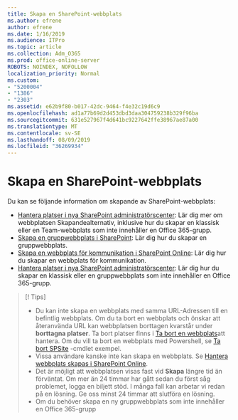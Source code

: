 ```yaml
---
title: Skapa en SharePoint-webbplats
ms.author: efrene
author: efrene
ms.date: 1/16/2019
ms.audience: ITPro
ms.topic: article
ms.collection: Adm_O365
ms.prod: office-online-server
ROBOTS: NOINDEX, NOFOLLOW
localization_priority: Normal
ms.custom:
- "5200004"
- "1386"
- "2303"
ms.assetid: e62b9f80-b017-42dc-9464-f4e32c19d6c9
ms.openlocfilehash: ad1a77b69d2d453dbd3daa304759238b329f96ba
ms.sourcegitcommit: 631e527967f4d641bc9227642ffe38967ae87a00
ms.translationtype: MT
ms.contentlocale: sv-SE
ms.lasthandoff: 08/09/2019
ms.locfileid: "36269934"
---
```

# <a name="create-a-sharepoint-site"></a>Skapa en SharePoint-webbplats

Du kan se följande information om skapande av SharePoint-webbplats:
- [Hantera platser i nya SharePoint administratörscenter](https://docs.microsoft.com/sharepoint/manage-site-creation): Lär dig mer om webbplatsen Skapandealternativ, inklusive hur du skapar en klassisk eller en Team-webbplats som inte innehåller en Office 365-grupp.
- [Skapa en gruppwebbplats i SharePoint](https://support.office.com/article/create-a-team-site-in-sharepoint-ef10c1e7-15f3-42a3-98aa-b5972711777d?ui=en-US&amp;rs=en-US&amp;ad=US): Lär dig hur du skapar en gruppwebbplats.
- [Skapa en webbplats för kommunikation i SharePoint Online](https://support.office.com/article/7fb44b20-a72f-4d2c-9173-fc8f59ba50eb): Lär dig hur du skapar en webbplats för kommunikation.
- [Hantera platser i nya SharePoint administratörscenter](https://docs.microsoft.com/sharepoint/manage-sites-in-new-admin-center#create-a-site): Lär dig hur du skapar en klassisk eller en gruppwebbplats som inte innehåller en Office 365-grupp.


  
> [! Tips]
> - Du kan inte skapa en webbplats med samma URL-Adressen till en befintlig webbplats. Om du ta bort en webbplats och önskar att återanvända URL kan webbplatsen borttagen kvarstår under **borttagna platser**. Ta bort platser finns i [Ta bort en webbplats](https://docs.microsoft.com/sharepoint/manage-sites-in-new-admin-center#delete-a-site)att hantera. Om du vill ta bort en webbplats med Powershell, se [Ta bort SPSite](https://docs.microsoft.com/sharepoint/manage-sites-in-new-admin-center#delete-a-site) -cmdlet exempel.
> - Vissa användare kanske inte kan skapa en webbplats. Se [Hantera webbplats skapas i SharePoint Online](https://docs.microsoft.com/sharepoint/manage-site-creation).
> - Det är möjligt att webbplatsen visas fast vid **Skapa** längre tid än förväntat. Om mer än 24 timmar har gått sedan du först såg problemet, logga en biljett stöd. I många fall kan arbetar vi redan på en lösning. Ge oss minst 24 timmar att slutföra en lösning.
> - Om du behöver skapa en ny gruppwebbplats som inte innehåller en Office 365-grupp 


